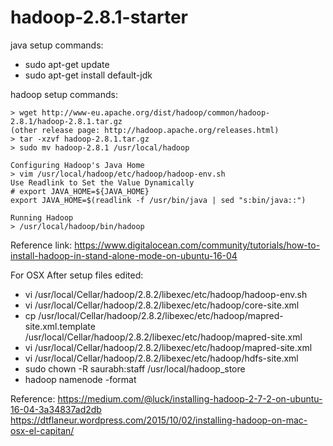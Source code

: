 # hadoop-2.8.1-starter


java setup commands:

 * sudo apt-get update
 * sudo apt-get install default-jdk

hadoop setup commands:


```hadoop setup commands
> wget http://www-eu.apache.org/dist/hadoop/common/hadoop-2.8.1/hadoop-2.8.1.tar.gz
(other release page: http://hadoop.apache.org/releases.html)
> tar -xzvf hadoop-2.8.1.tar.gz
> sudo mv hadoop-2.8.1 /usr/local/hadoop

Configuring Hadoop's Java Home
> vim /usr/local/hadoop/etc/hadoop/hadoop-env.sh
Use Readlink to Set the Value Dynamically
# export JAVA_HOME=${JAVA_HOME}
export JAVA_HOME=$(readlink -f /usr/bin/java | sed "s:bin/java::")

Running Hadoop
> /usr/local/hadoop/bin/hadoop
```
Reference link: https://www.digitalocean.com/community/tutorials/how-to-install-hadoop-in-stand-alone-mode-on-ubuntu-16-04


For OSX
After setup files edited:

* vi /usr/local/Cellar/hadoop/2.8.2/libexec/etc/hadoop/hadoop-env.sh
* vi /usr/local/Cellar/hadoop/2.8.2/libexec/etc/hadoop/core-site.xml
* cp /usr/local/Cellar/hadoop/2.8.2/libexec/etc/hadoop/mapred-site.xml.template /usr/local/Cellar/hadoop/2.8.2/libexec/etc/hadoop/mapred-site.xml
* vi /usr/local/Cellar/hadoop/2.8.2/libexec/etc/hadoop/mapred-site.xml
* vi /usr/local/Cellar/hadoop/2.8.2/libexec/etc/hadoop/hdfs-site.xml
* sudo chown -R saurabh:staff /usr/local/hadoop_store
* hadoop namenode -format


Reference:
	https://medium.com/@luck/installing-hadoop-2-7-2-on-ubuntu-16-04-3a34837ad2db
	https://dtflaneur.wordpress.com/2015/10/02/installing-hadoop-on-mac-osx-el-capitan/


